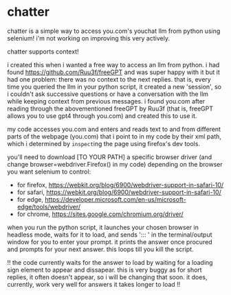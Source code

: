 # chatter
chatter is a simple way to access you.com's youchat llm from python using selenium!
i'm not working on improving this very actively.


chatter supports context!

i created this when i wanted a free way to access an llm from python. i had found https://github.com/Ruu3f/freeGPT and was super happy with it but it had one problem: there was no context to the next replies. that is, every time you queried the llm in your python script, it created a new 'session', so i couldn't ask successive questions or have a conversation with the llm while keeping context from previous messages. i found you.com after reading through the abovementioned freeGPT by Ruu3f (that is, freeGPT allows you to use gpt4 through you.com) and created this to use it.


my code accesses you.com and enters and reads text to and from different parts of the webpage (you.com) that i point to in my code by their xml path, which i determined by `inspect`ing the page using firefox's dev tools.


you'll need to download [TO YOUR PATH] a specific browser driver (and change browser=webdriver.Firefox() in my code) depending on the browser you want selenium to control:

- for firefox, https://webkit.org/blog/6900/webdriver-support-in-safari-10/
- for safari, https://webkit.org/blog/6900/webdriver-support-in-safari-10/
- for edge, https://developer.microsoft.com/en-us/microsoft-edge/tools/webdriver/
- for chrome, https://sites.google.com/chromium.org/driver/


when you run the python script, it launches your chosen browser in headless mode, waits for it to load, and sends '::: ' in the terminal/output window for you to enter your prompt. it prints the answer once procured and prompts for your next answer. this loops till you kill the script.


!! the code currently waits for the answer to load by waiting for a loading sign element to appear and dissapear. this is very buggy as for short replies, it often doesn't appear, so i will be changing that soon. it does, currently, work very well for answers it takes longer to load !!

